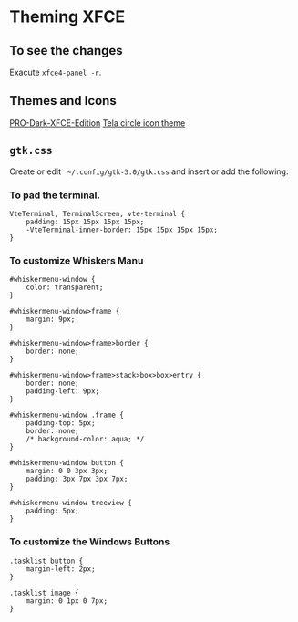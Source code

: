 # Theming XFCE

## To see the changes

Exacute `xfce4-panel -r`.

## Themes and Icons

[PRO-Dark-XFCE-Edition](https://www.xfce-look.org/p/1207818)
[Tela circle icon theme](https://www.xfce-look.org/p/1359276)

## `gtk.css`

Create or edit ` ~/.config/gtk-3.0/gtk.css` and insert or add the following:

### To pad the terminal.
```
VteTerminal, TerminalScreen, vte-terminal { 
    padding: 15px 15px 15px 15px; 
    -VteTerminal-inner-border: 15px 15px 15px 15px; 
}
```

### To customize Whiskers Manu
```
#whiskermenu-window { 
    color: transparent; 
}

#whiskermenu-window>frame {
    margin: 9px;
}

#whiskermenu-window>frame>border {
    border: none;
}

#whiskermenu-window>frame>stack>box>box>entry {
    border: none;
    padding-left: 9px;
}

#whiskermenu-window .frame { 
    padding-top: 5px;
    border: none;
    /* background-color: aqua; */
}

#whiskermenu-window button {
    margin: 0 0 3px 3px;
    padding: 3px 7px 3px 7px;
}

#whiskermenu-window treeview {
    padding: 5px;
}
```

### To customize the Windows Buttons
```
.tasklist button {
    margin-left: 2px;
}

.tasklist image { 
    margin: 0 1px 0 7px;
}
```
